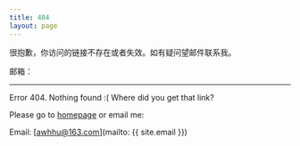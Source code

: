 ```yaml
---
title: 404
layout: page
---
```


很抱歉，你访问的链接不存在或者失效。如有疑问望邮件联系我。

邮箱： 

----
Error 404. Nothing found :( Where did you get that link? 

Please go to [homepage](/) or email me:

Email: [awhhu@163.com](mailto: {{ site.email }})

